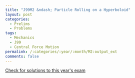 ```yaml
---
title: "J99M2 &ndash; Particle Rolling on a Hyperboloid"
layout: post
categories:
  - Prelims
  - Problems
tags:
  - Mechanics
  - J99
  - Central Force Motion
permalink: /:categories/:year/:month/M2:output_ext
comments: false
---
```

<object data="1999J2M.pdf" type="application/pdf" width="100%" height="500"></object>
<div class="message"><a href='https://princetonprelim.com/prelim/2/'>Check for solutions to this year's exam</a></div>